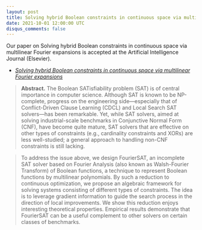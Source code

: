 ```yaml
---
layout: post
title: Solving hybrid Boolean constraints in continuous space via multilinear Fourier expansions accepted at Artificial Intelligence Journal (Elsevier)
date: 2021-10-01 12:00:00 UTC
disqus_comments: false
---
```


Our paper on Solving hybrid Boolean constraints in continuous space via multilinear Fourier expansions is accepted at the Artificial Intelligence Journal (Elsevier).

- [*Solving hybrid Boolean constraints in continuous space via multilinear Fourier expansions*](/pubs/Journals/fourierSAT.pdf)

>**Abstract.** 
>The Boolean SATisfiability problem (SAT) is of central importance in computer science.
Although SAT is known to be NP-complete, progress on the engineering side—especially
that of Conflict-Driven Clause Learning (CDCL) and Local Search SAT solvers—has been
remarkable. Yet, while SAT solvers, aimed at solving industrial-scale benchmarks in
Conjunctive Normal Form (CNF), have become quite mature, SAT solvers that are effective
on other types of constraints (e.g., cardinality constraints and XORs) are less well-studied;
a general approach to handling non-CNF constraints is still lacking.

>To address the issue above, we design FourierSAT, an incomplete SAT solver based
on Fourier Analysis (also known as Walsh-Fourier Transform) of Boolean functions, a
technique to represent Boolean functions by multilinear polynomials. By such a reduction
to continuous optimization, we propose an algebraic framework for solving systems
consisting of different types of constraints. The idea is to leverage gradient information to
guide the search process in the direction of local improvements. We show this reduction
enjoys interesting theoretical properties. Empirical results demonstrate that FourierSAT
can be a useful complement to other solvers on certain classes of benchmarks.
